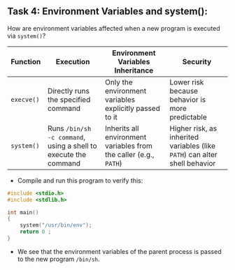 ##  Task 4: Environment Variables and system(): 
How are environment variables affected when a new program is executed via `system()`?

| Function | Execution | Environment Variables Inheritance | Security |
| -------- | --------- | ---------- | -------- |
| `execve()` | Directly runs the specified command | Only the environment variables explicitly passed to it | Lower risk because behavior is more predictable |
| `system()` | Runs `/bin/sh -c command`, using a shell to execute the command | Inherits all environment variables from the caller (e.g., `PATH`) | Higher risk, as inherited variables (like `PATH`) can alter shell behavior |

- Compile and run this program to verify this:
```c
#include <stdio.h>
#include <stdlib.h>

int main()
{
    system("/usr/bin/env");
    return 0 ;
}
```

- We see that the environment variables of the parent process is passed to the new program `/bin/sh`.